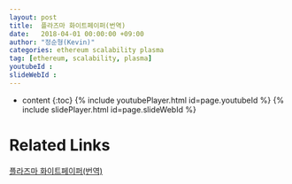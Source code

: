 ```yaml
---
layout: post
title:  플라즈마 화이트페이퍼(번역)
date:   2018-04-01 00:00:00 +09:00
author: "정순형(Kevin)"
categories: ethereum scalability plasma
tag: [ethereum, scalability, plasma]
youtubeId :
slideWebId :
---
```

* content
{:toc}
{% include youtubePlayer.html id=page.youtubeId %}
{% include slidePlayer.html id=page.slideWebId %}

# Related Links
[플라즈마 화이트페이퍼(번역)](https://github.com/Onther-Tech/plasma-korea)
